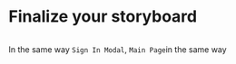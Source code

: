 # Finalize your storyboard

<figure><img src="../../../../.gitbook/assets/Storyboard1 (1).png" alt=""><figcaption></figcaption></figure>

In the same way `Sign In Modal`, `Main Page`in the same way



